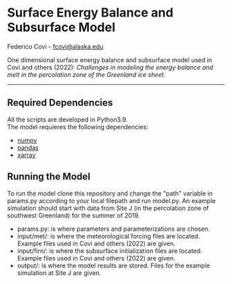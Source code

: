 # Surface Energy Balance and Subsurface Model
Federico Covi - [fcovi@alaska.edu](fcovi@alaska.eud)

One dimensional surface energy balance and subsurface model used in Covi and others (2022): *Challenges in modeling the energy balance and melt in the percolation zone of the Greenland ice sheet*. 

***

## Required Dependencies
All the scripts are developed in Python3.9. \
The model requieres the following dependencies:
* [numpy](https://numpy.org/)
* [pandas](https://pandas.pydata.org/)
* [xarray](https://docs.xarray.dev/en/stable/)

## Running the Model
To run the model clone this repository and change the "path" variable in params.py according to your local filepath and run model.py. 
An example simulation should start with data from Site J (in the percolation zone of southwest Greenland) for the summer of 2019. 
* params.py: is where parameters and parameterizations are chosen.
* input/met/: is where the meteorological forcing files are located. Example files used in Covi and others (2022) are given. 
* input/firn/: is where the subsurface initialization files are located. Example files used in Covi and others (2022) are given.
* output/: is where the model results are stored. Files for the example simulation at Site J are given. 


